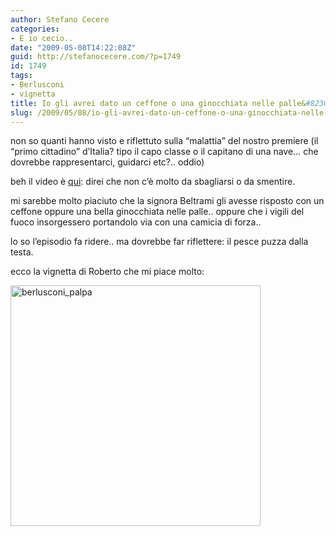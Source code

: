 ```yaml
---
author: Stefano Cecere
categories:
- E io cecio..
date: "2009-05-08T14:22:08Z"
guid: http://stefanocecere.com/?p=1749
id: 1749
tags:
- Berlusconi
- vignetta
title: Io gli avrei dato un ceffone o una ginocchiata nelle palle&#8230;
slug: /2009/05/08/io-gli-avrei-dato-un-ceffone-o-una-ginocchiata-nelle-palle/
---
```


non so quanti hanno visto e riflettuto sulla &#8220;malattia&#8221; del nostro premiere (il &#8220;primo cittadino&#8221; d&#8217;Italia? tipo il capo classe o il capitano di una nave&#8230; che dovrebbe rappresentarci, guidarci etc?.. oddio)

beh il video è [qui](http://www.youtube.com/watch?v=8SRhU_li53c): direi che non c&#8217;è molto da sbagliarsi o da smentire.

mi sarebbe molto piaciuto che la signora Beltrami gli avesse risposto con un ceffone oppure una bella ginocchiata nelle palle.. oppure che i vigili del fuoco insorgessero portandolo via con una camicia di forza..

lo so l&#8217;episodio fa ridere.. ma dovrebbe far riflettere: il pesce puzza dalla testa.
  
ecco la vignetta di Roberto che mi piace molto:

<img class="aligncenter size-full wp-image-1750" title="berlusconi_palpa" src="http://stefanocecere.com/wp-content/uploads/sites/3/2009/05/berlusconi_palpa.jpg" alt="berlusconi_palpa" width="400" height="385" srcset="http://stefanocecere.com/wp-content/uploads/sites/3/2009/05/berlusconi_palpa.jpg 400w, http://stefanocecere.com/wp-content/uploads/sites/3/2009/05/berlusconi_palpa-300x289.jpg 300w" sizes="(max-width: 400px) 100vw, 400px" />